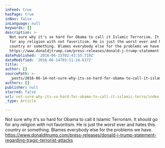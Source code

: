 ```yaml
---
inFeed: true
hasPage: true
inNav: false
inLanguage: null
keywords: []
description: >-
  Not sure why it's so hard for Obama to call it Islamic Terrorism. It should go
  for any religion with not favoritism. He is just the worst ever and hates this
  country or something. Blames everybody else for the problems we have.
  https://www.donaldjtrump.com/press-releases/donald-j-trump-statement-regarding-tragic-terrorist-attacks 
datePublished: '2016-06-15T02:43:55.719Z'
dateModified: '2016-06-14T03:11:24.637Z'
title: ''
author: []
sourcePath: >-
  _posts/2016-06-14-not-sure-why-its-so-hard-for-obama-to-call-it-islamic-terro.md
authors: []
publisher: null
starred: false
url: not-sure-why-its-so-hard-for-obama-to-call-it-islamic-terro/index.html
_type: Article

---
```

Not sure why it's so hard for Obama to call it Islamic Terrorism. It should go for any religion with not favoritism. He is just the worst ever and hates this country or something. Blames everybody else for the problems we have. [https://www.donaldjtrump.com/press-releases/donald-j-trump-statement-regarding-tragic-terrorist-attacks ][0]

[0]: https://www.donaldjtrump.com/press-releases/donald-j-trump-statement-regarding-tragic-terrorist-attacks
